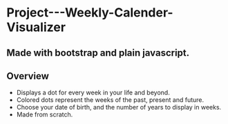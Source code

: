 # Project---Weekly-Calender-Visualizer

## Made with bootstrap and plain javascript.

## Overview
* Displays a dot for every week in your life and beyond.
* Colored dots represent the weeks of the past, present and future.
* Choose your date of birth, and the number of years to display in weeks.
* Made from scratch.
